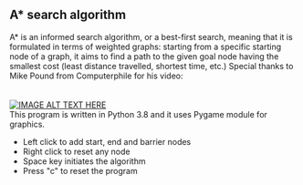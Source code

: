 ## A* search algorithm

A* is an informed search algorithm, or a best-first search, meaning that it is formulated in terms of weighted graphs: starting from a specific starting node of a graph, it aims to find a path to the given goal node having the smallest cost (least distance travelled, shortest time, etc.)
Special thanks to Mike Pound from Computerphile for his video:<br><br>
<br>
[![IMAGE ALT TEXT HERE](https://img.youtube.com/vi/ySN5Wnu88nE/0.jpg)](https://www.youtube.com/watch?v=ySN5Wnu88nE)
<br>
This program is written in Python 3.8 and it uses Pygame module for graphics.

- Left click to add start, end and barrier nodes
- Right click to reset any node
- Space key initiates the algorithm
- Press "c" to reset the program